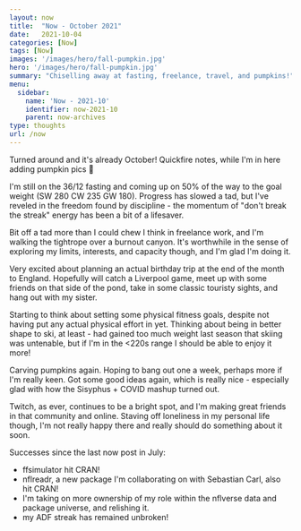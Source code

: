 ```yaml
---
layout: now
title:  "Now - October 2021"
date:   2021-10-04
categories: [Now]
tags: [Now]
images: '/images/hero/fall-pumpkin.jpg'
hero: '/images/hero/fall-pumpkin.jpg'
summary: "Chiselling away at fasting, freelance, travel, and pumpkins!"
menu:
  sidebar:
    name: 'Now - 2021-10'
    identifier: now-2021-10
    parent: now-archives
type: thoughts
url: /now
---
```


Turned around and it's already October! Quickfire notes, while I'm in here adding pumpkin pics 🥰

I'm still on the 36/12 fasting and coming up on 50% of the way to the goal weight (SW 280 CW 235 GW 180). Progress has slowed a tad, but I've reveled in the freedom found by discipline - the momentum of "don't break the streak" energy has been a bit of a lifesaver.

Bit off a tad more than I could chew I think in freelance work, and I'm walking the tightrope over a burnout canyon. It's worthwhile in the sense of exploring my limits, interests, and capacity though, and I'm glad I'm doing it. 

Very excited about planning an actual birthday trip at the end of the month to England. Hopefully will catch a Liverpool game, meet up with some friends on that side of the pond, take in some classic touristy sights, and hang out with my sister. 

Starting to think about setting some physical fitness goals, despite not having put any actual physical effort in yet. Thinking about being in better shape to ski, at least - had gained too much weight last season that skiing was untenable, but if I'm in the <220s range I should be able to enjoy it more!

Carving pumpkins again. Hoping to bang out one a week, perhaps more if I'm really keen. Got some good ideas again, which is really nice - especially glad with how the Sisyphus + COVID mashup turned out. 

Twitch, as ever, continues to be a bright spot, and I'm making great friends in that community and online. Staving off loneliness in my personal life though, I'm not really happy there and really should do something about it soon.

Successes since the last now post in July:

- ffsimulator hit CRAN!
- nflreadr, a new package I'm collaborating on with Sebastian Carl, also hit CRAN!
- I'm taking on more ownership of my role within the nflverse data and package universe, and relishing it.
- my ADF streak has remained unbroken!
